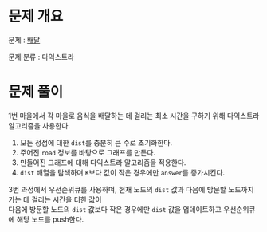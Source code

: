 # 문제 개요

문제 : [배달](https://school.programmers.co.kr/learn/courses/30/lessons/12978)

문제 분류 : 다익스트라

# 문제 풀이

1번 마을에서 각 마을로 음식을 배달하는 데 걸리는 최소 시간을 구하기 위해 다익스트라 알고리즘을 사용한다.

1. 모든 정점에 대한 `dist`를 충분히 큰 수로 초기화한다.
2. 주어진 `road` 정보를 바탕으로 그래프를 만든다.
3. 만들어진 그래프에 대해 다익스트라 알고리즘을 적용한다.
4. `dist` 배열을 탐색하며 `K`보다 값이 작은 경우에만 `answer`를 증가시킨다.

3번 과정에서 우선순위큐를 사용하며, 현재 노드의 `dist` 값과 다음에 방문할 노드까지 가는 데 걸리는 시간을 더한 값이  
다음에 방문할 노드의 `dist` 값보다 작은 경우에만 `dist` 값을 업데이트하고 우선순위큐에 해당 노드를 push한다.
